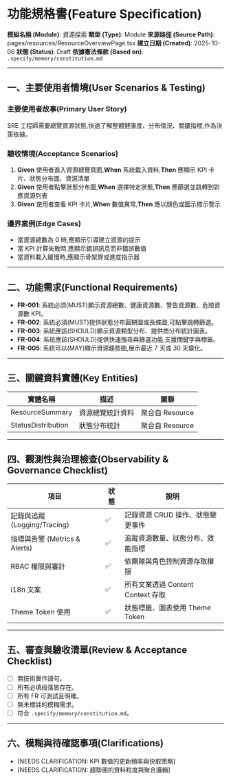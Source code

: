# 功能規格書(Feature Specification)

**模組名稱 (Module)**: 資源探索
**類型 (Type)**: Module
**來源路徑 (Source Path)**: pages/resources/ResourceOverviewPage.tsx
**建立日期 (Created)**: 2025-10-06
**狀態 (Status)**: Draft
**依據憲法條款 (Based on)**: `.specify/memory/constitution.md`

---

## 一、主要使用者情境(User Scenarios & Testing)

### 主要使用者故事(Primary User Story)
SRE 工程師需要總覽資源狀態,快速了解整體健康度、分布情況、關鍵指標,作為決策依據。

### 驗收情境(Acceptance Scenarios)
1. **Given** 使用者進入資源總覽頁面,**When** 系統載入資料,**Then** 應顯示 KPI 卡片、狀態分布圖、資源清單
2. **Given** 使用者點擊狀態分布圖,**When** 選擇特定狀態,**Then** 應篩選並跳轉到對應資源列表
3. **Given** 使用者查看 KPI 卡片,**When** 數值異常,**Then** 應以顏色或圖示標示警示

### 邊界案例(Edge Cases)
- 當資源總數為 0 時,應顯示引導建立資源的提示
- 當 KPI 計算失敗時,應顯示錯誤訊息而非錯誤數值
- 當資料載入緩慢時,應顯示骨架屏或進度指示器

---

## 二、功能需求(Functional Requirements)

- **FR-001**: 系統必須(MUST)顯示資源總數、健康資源數、警告資源數、危險資源數 KPI。
- **FR-002**: 系統必須(MUST)提供狀態分布圓餅圖或長條圖,可點擊跳轉篩選。
- **FR-003**: 系統應該(SHOULD)顯示資源類型分布、提供商分布統計圖表。
- **FR-004**: 系統應該(SHOULD)提供快速搜尋與篩選功能,支援關鍵字與標籤。
- **FR-005**: 系統可以(MAY)顯示資源趨勢圖,展示最近 7 天或 30 天變化。

---

## 三、關鍵資料實體(Key Entities)
| 實體名稱 | 描述 | 關聯 |
|-----------|------|------|
| ResourceSummary | 資源總覽統計資料 | 聚合自 Resource |
| StatusDistribution | 狀態分布統計 | 聚合自 Resource |

---

## 四、觀測性與治理檢查(Observability & Governance Checklist)

| 項目 | 狀態 | 說明 |
|------|------|------|
| 記錄與追蹤 (Logging/Tracing) | ✅ | 記錄資源 CRUD 操作、狀態變更事件 |
| 指標與告警 (Metrics & Alerts) | ✅ | 追蹤資源數量、狀態分布、效能指標 |
| RBAC 權限與審計 | ✅ | 依團隊與角色控制資源存取權限 |
| i18n 文案 | ✅ | 所有文案透過 Content Context 存取 |
| Theme Token 使用 | ✅ | 狀態標籤、圖表使用 Theme Token |

---

## 五、審查與驗收清單(Review & Acceptance Checklist)

- [ ] 無技術實作語句。
- [ ] 所有必填段落皆存在。
- [ ] 所有 FR 可測試且明確。
- [ ] 無未標註的模糊需求。
- [ ] 符合 `.specify/memory/constitution.md`。

---

## 六、模糊與待確認事項(Clarifications)

- [NEEDS CLARIFICATION: KPI 數值的更新頻率與快取策略]
- [NEEDS CLARIFICATION: 趨勢圖的資料粒度與聚合邏輯]

